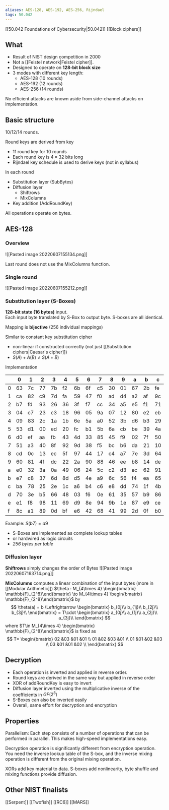 ```yaml
---
aliases: AES-128, AES-192, AES-256, Rijndael
tags: 50.042
---
```

[[50.042 Foundations of Cybersecurity|50.042]]
[[Block ciphers]]

## What
- Result of NIST design competition in 2000
- Not a [[Feistel network|Feistel cipher]].
- Designed to operate on **128-bit block size**
- 3 modes with different key length:
	- AES-128 (10 rounds)
	- AES-192 (12 rounds)
	- AES-256 (14 rounds)

No efficient attacks are known aside from side-channel attacks on implementation.

## Basic structure
10/12/14 rounds.

Round keys are derived from key
- 11 round key for 10 rounds
- Each round key is $4 \times 32$ bits long
- Rijndael key schedule is used to derive keys (not in syllabus)

In each round
- Substitution layer (SubBytes)
- Diffusion layer
	- Shiftrows
	- MixColumns
- Key addition (AddRoundKey)

All operations operate on bytes.

## AES-128
### Overview
![[Pasted image 20220607155134.png]]

Last round does not use the MixColumns function.

### Single round
![[Pasted image 20220607155212.png]]

### Substitution layer (S-Boxes)
**128-bit state (16 bytes)** input.\
Each input byte translated by S-Box to output byte. S-boxes are all identical.

Mapping is **bijective** (256 individual mappings)

Similar to constant key substitution cipher
- non-linear if constructed correctly (not just [[Substitution ciphers|Caesar's cipher]])
- $S(A) + A(B) \not= S(A+B)$

Implementation

|     | 0   | 1   | 2   | 3   | 4   | 5   | 6   | 7   | 8   | 9   | a   | b   | c   | d   | e   | f   |
| --- | --- | --- | --- | --- | --- | --- | --- | --- | --- | --- | --- | --- | --- | --- | --- | --- |
| 0   | 63  | 7c  | 77  | 7b  | f2  | 6b  | 6f  | c5  | 30  | 01  | 67  | 2b  | fe  | d7  | ab  | 76  |
| 1   | ca  | 82  | c9  | 7d  | fa  | 59  | 47  | f0  | ad  | d4  | a2  | af  | 9c  | a4  | 72  | c0  |
| 2   | b7  | fd  | 93  | 26  | 36  | 3f  | f7  | cc  | 34  | a5  | e5  | f1  | 71  | d8  | 31  | 15  |
| 3   | 04  | c7  | 23  | c3  | 18  | 96  | 05  | 9a  | 07  | 12  | 80  | e2  | eb  | 27  | b2  | 75  |
| 4   | 09  | 83  | 2c  | 1a  | 1b  | 6e  | 5a  | a0  | 52  | 3b  | d6  | b3  | 29  | e3  | 2f  | 84  |
| 5   | 53  | d1  | 00  | ed  | 20  | fc  | b1  | 5b  | 6a  | cb  | be  | 39  | 4a  | 4c  | 58  | cf  |
| 6   | d0  | ef  | aa  | fb  | 43  | 4d  | 33  | 85  | 45  | f9  | 02  | 7f  | 50  | 3c  | 9f  | a8  |
| 7   | 51  | a3  | 40  | 8f  | 92  | 9d  | 38  | f5  | bc  | b6  | da  | 21  | 10  | ff  | f3  | d2  |
| 8   | cd  | 0c  | 13  | ec  | 5f  | 97  | 44  | 17  | c4  | a7  | 7e  | 3d  | 64  | 5d  | 19  | 73  |
| 9   | 60  | 81  | 4f  | dc  | 22  | 2a  | 90  | 88  | 46  | ee  | b8  | 14  | de  | 5e  | 0b  | db  |
| a   | e0  | 32  | 3a  | 0a  | 49  | 06  | 24  | 5c  | c2  | d3  | ac  | 62  | 91  | 95  | e4  | 79  |
| b   | e7  | c8  | 37  | 6d  | 8d  | d5  | 4e  | a9  | 6c  | 56  | f4  | ea  | 65  | 7a  | ae  | 08  |
| c   | ba  | 78  | 25  | 2e  | 1c  | a6  | b4  | c6  | e8  | dd  | 74  | 1f  | 4b  | bd  | 8b  | 8a  |
| d   | 70  | 3e  | b5  | 66  | 48  | 03  | f6  | 0e  | 61  | 35  | 57  | b9  | 86  | c1  | 1d  | 9e  |
| e   | e1  | f8  | 98  | 11  | 69  | d9  | 8e  | 94  | 9b  | 1e  | 87  | e9  | ce  | 55  | 28  | df  |
| f   | 8c  | a1  | 89  | 0d  | bf  | e6  | 42  | 68  | 41  | 99  | 2d  | 0f  | b0  | 54  | bb  | 16    |

Example: $S(b7)=a9$

- S-Boxes are implemented as complete lookup tables
- or hardwired as logic circuits
- *256 bytes per table*

### Diffusion layer
**Shiftrows** simply changes the order of Bytes
![[Pasted image 20220607163714.png]]

**MixColumns** computes a linear combination of the input bytes (more in [[Modular Arithmetic]])
$\theta : M_{4\times 4} \begin{bmatrix} \mathbb{F}_{2^8}\end{bmatrix} \to M_{4\times 4} \begin{bmatrix} \mathbb{F}_{2^8}\end{bmatrix}$ by
$$
\theta(a) = b \Leftrightarrow 
\begin{bmatrix}
b_{0j}\\
b_{1j}\\
b_{2j}\\
b_{3j}\\
\end{bmatrix}
= T\cdot
\begin{bmatrix}
a_{0j}\\
a_{1j}\\
a_{2j}\\
a_{3j}\\
\end{bmatrix}
$$
where $T\in M_{4\times 4} \begin{bmatrix} \mathbb{F}_{2^8}\end{bmatrix}$ is fixed as
$$
T=
\begin{bmatrix}
02 &03 &01 &01 \\
01 &02 &03 &01 \\
01 &01 &02 &03 \\
03 &01 &01 &02 \\
\end{bmatrix}
$$

## Decryption
- Each operation is inverted and applied in reverse order.
- Round keys are derived in the same way but applied in reverse order
- XOR of addRoundKey is easy to invert
- Diffusion layer inverted using the multiplicative inverse of the coefficients in $GF(2^8)$
- S-Boxes can also be inverted easily
- Overall, same effort for decryption and encryption

## Properties
Parallelism: Each step  consists of a number of operations that can be performed in parallel. This makes high-speed implementations easy.

Decryption operation is significantly different from encryption operation. You need the inverse lookup table of the S-box, and the inverse mixing operation is different from the original mixing operation.

XORs add key material to data. S-boxes add nonlinearity, byte shuffle and mixing functions provide diffusion.

## Other NIST finalists
[[Serpent]]
[[Twofish]]
[[RC6]]
[[MARS]]
